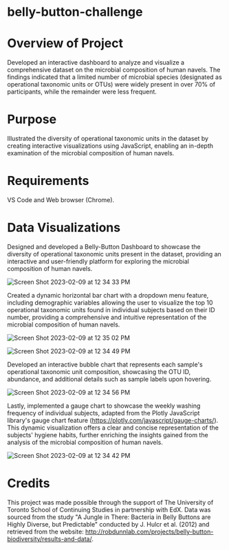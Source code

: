 # belly-button-challenge

# Overview of Project 
Developed an interactive dashboard to analyze and visualize a comprehensive dataset on the microbial composition of human navels. The findings indicated that a limited number of microbial species (designated as operational taxonomic units or OTUs) were widely present in over 70% of participants, while the remainder were less frequent. 

# Purpose
Illustrated the diversity of operational taxonomic units in the dataset by creating interactive visualizations using JavaScript, enabling an in-depth examination of the microbial composition of human navels. 

# Requirements 
VS Code and Web browser (Chrome). 

# Data Visualizations 

Designed and developed a Belly-Button Dashboard to showcase the diversity of operational taxonomic units present in the dataset, providing an interactive and user-friendly platform for exploring the microbial composition of human navels. 

![Screen Shot 2023-02-09 at 12 34 33 PM](https://user-images.githubusercontent.com/115658965/217893240-97a90397-1c96-4279-9637-e616dc65725d.png)

Created a dynamic horizontal bar chart with a dropdown menu feature, including demographic variables allowing the user to visualize the top 10 operational taxonomic units found in individual subjects based on their ID number, providing a comprehensive and intuitive representation of the microbial composition of human navels.

![Screen Shot 2023-02-09 at 12 35 02 PM](https://user-images.githubusercontent.com/115658965/217893789-825d24fc-073a-4520-a607-fe1b7dc52333.png)

![Screen Shot 2023-02-09 at 12 34 49 PM](https://user-images.githubusercontent.com/115658965/217893886-0fe48f9d-ab90-46c6-b1e7-c685e176ee1a.png)

Developed an interactive bubble chart that represents each sample's operational taxonomic unit composition, showcasing the OTU ID, abundance, and additional details such as sample labels upon hovering. 

![Screen Shot 2023-02-09 at 12 34 56 PM](https://user-images.githubusercontent.com/115658965/217894233-35ca1e1b-7269-4f1e-958d-eedf20ec628d.png)

Lastly, implemented a gauge chart to showcase the weekly washing frequency of individual subjects, adapted from the Plotly JavaScript library's gauge chart feature (https://plotly.com/javascript/gauge-charts/). This dynamic visualization offers a clear and concise representation of the subjects' hygiene habits, further enriching the insights gained from the analysis of the microbial composition of human navels. 

![Screen Shot 2023-02-09 at 12 34 42 PM](https://user-images.githubusercontent.com/115658965/217894541-e3a21605-84b4-44f6-b5aa-ecae18ea99d4.png)

# Credits 

This project was made possible through the support of The University of Toronto School of Continuing Studies in partnership with EdX. Data was sourced from the study "A Jungle in There: Bacteria in Belly Buttons are Highly Diverse, but Predictable" conducted by J. Hulcr et al. (2012) and retrieved from the website: http://robdunnlab.com/projects/belly-button-biodiversity/results-and-data/.

